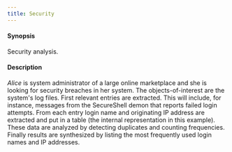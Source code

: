 ```yaml
---
title: Security
---
```


#### Synopsis

Security analysis.

#### Description

_Alice_ is system administrator of a large online marketplace and she is looking for security breaches in her system. The objects-of-interest are the system's log files. First relevant entries are extracted. This will include, for instance, messages from the SecureShell demon that reports failed login attempts. From each entry login name and originating IP address are extracted and put in a table (the internal representation in this example). These data are analyzed by detecting duplicates and counting frequencies. Finally results are synthesized by listing the most frequently used login names and IP addresses.

